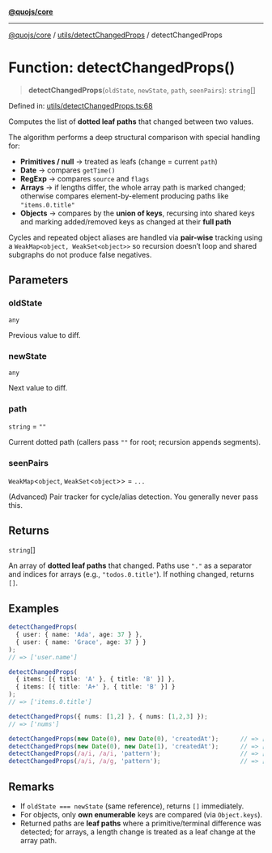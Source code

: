 [**@quojs/core**](../../../README.md)

***

[@quojs/core](../../../README.md) / [utils/detectChangedProps](../README.md) / detectChangedProps

# Function: detectChangedProps()

> **detectChangedProps**(`oldState`, `newState`, `path`, `seenPairs`): `string`[]

Defined in: [utils/detectChangedProps.ts:68](https://github.com/quojs/quojs/blob/bb0aab212261db76d8cdd24be568e1eb39570c11/packages/core/src/utils/detectChangedProps.ts#L68)

Computes the list of **dotted leaf paths** that changed between two values.

The algorithm performs a deep structural comparison with special handling for:
- **Primitives / null** → treated as leafs (change = current `path`)
- **Date** → compares `getTime()`
- **RegExp** → compares `source` and `flags`
- **Arrays** → if lengths differ, the whole array path is marked changed; otherwise compares
  element-by-element producing paths like `"items.0.title"`
- **Objects** → compares by the **union of keys**, recursing into shared keys and marking
  added/removed keys as changed at their **full path**

Cycles and repeated object aliases are handled via **pair-wise** tracking using a
`WeakMap<object, WeakSet<object>>` so recursion doesn’t loop and shared subgraphs do not
produce false negatives.

## Parameters

### oldState

`any`

Previous value to diff.

### newState

`any`

Next value to diff.

### path

`string` = `""`

Current dotted path (callers pass `""` for root; recursion appends segments).

### seenPairs

`WeakMap`\<`object`, `WeakSet`\<`object`\>\> = `...`

(Advanced) Pair tracker for cycle/alias detection. You generally never pass this.

## Returns

`string`[]

An array of **dotted leaf paths** that changed. Paths use `"."` as a separator and
indices for arrays (e.g., `"todos.0.title"`). If nothing changed, returns `[]`.

## Examples

```ts
detectChangedProps(
  { user: { name: 'Ada', age: 37 } },
  { user: { name: 'Grace', age: 37 } }
);
// => ['user.name']
```

```ts
detectChangedProps(
  { items: [{ title: 'A' }, { title: 'B' }] },
  { items: [{ title: 'A+' }, { title: 'B' }] }
);
// => ['items.0.title']
```

```ts
detectChangedProps({ nums: [1,2] }, { nums: [1,2,3] });
// => ['nums']
```

```ts
detectChangedProps(new Date(0), new Date(0), 'createdAt');      // => []
detectChangedProps(new Date(0), new Date(1), 'createdAt');      // => ['createdAt']
detectChangedProps(/a/i, /a/i, 'pattern');                      // => []
detectChangedProps(/a/i, /a/g, 'pattern');                      // => ['pattern']
```

## Remarks

- If `oldState === newState` (same reference), returns `[]` immediately.
- For objects, only **own enumerable** keys are compared (via `Object.keys`).
- Returned paths are **leaf paths** where a primitive/terminal difference was detected; for arrays,
  a length change is treated as a leaf change at the array path.
